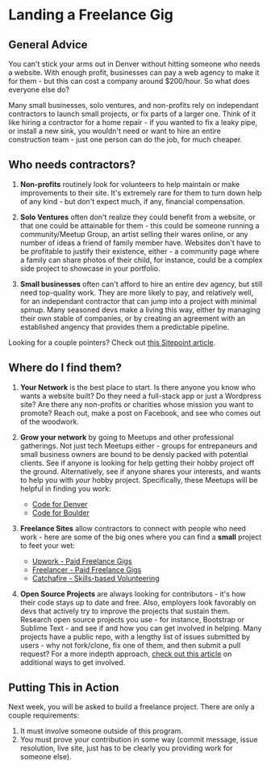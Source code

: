 # Landing a Freelance Gig

## General Advice

You can't stick your arms out in Denver without hitting someone who needs a website. With enough profit, businesses can pay a web agency to make it for them - but this can cost a company around $200/hour. So what does everyone else do? 

Many small businesses, solo ventures, and non-profits rely on independant contractors to launch small projects, or fix parts of a larger one. Think of it like hiring a contractor for a home repair - if you wanted to fix a leaky pipe, or install a new sink, you wouldn't need or want to hire an entire construction team - just one person can do the job, for much cheaper.

## Who needs contractors?

1. **Non-profits** routinely look for volunteers to help maintain or make improvements to their site. It's extremely rare for them to turn down help of any kind - but don't expect much, if any, financial compensation.

2. **Solo Ventures** often don't realize they could benefit from a website, or that one could be attainable for them - this could be someone running a community/Meetup Group, an artist selling their wares online, or any number of ideas a friend of family member have. Websites don't have to be profitable to justify their existence, either - a community page where a family can share photos of their child, for instance, could be a complex side project to showcase in your portfolio.

2. **Small businesses** often can't afford to hire an entire dev agency, but still need top-quality work. They are more likely to pay, and relatively well, for an independant contractor that can jump into a project with minimal spinup. Many seasoned devs make a living this way, either by managing their own stable of companies, or by creating an agreement with an established angency that provides them a predictable pipeline.

Looking for a couple pointers?  Check out [this Sitepoint article](https://www.sitepoint.com/7-tips-landing-first-client-freelance-developer/).

## Where do I find them?

1. **Your Network** is the best place to start. Is there anyone you know who wants a website built? Do they need a full-stack app or just a Wordpress site? Are there any non-profits or charities whose mission you want to promote? Reach out, make a post on Facebook, and see who comes out of the woodwork.

2. **Grow your network** by going to Meetups and other professional gatherings. Not just tech Meetups either - groups for entrepaneurs and small business owners are bound to be densly packed with potential clients. See if anyone is looking for help getting their hobby project off the ground.  Alternatively, see if anyone shares your interests, and wants to help you with *your* hobby project. Specifically, these Meetups will be helpful in finding you work:

    - [Code for Denver](https://www.meetup.com/CodeForDenver/)
    - [Code for Boulder](https://www.meetup.com/CodeForBoulder/)

3. **Freelance Sites** allow contractors to connect with people who need work - here are some of the big ones where you can find a **small** project to feet your wet:

    + [Upwork - Paid Freelance Gigs](https://www.upwork.com/)
    + [Freelancer - Paid Freelance Gigs](https://www.freelancer.com)
    + [Catchafire - Skills-based Volunteering](https://www.catchafire.org/)

4. **Open Source Projects** are always looking for contributors - it's how their code stays up to date and free. Also, employers look favorably on devs that actively try to improve the projects that sustain them. Research open source projects you use - for instance, Bootstrap or Sublime Text - and see if and how you can get involved in helping. Many projects have a public repo, with a lengthy list of issues submitted by users - why not fork/clone, fix one of them, and then submit a pull request?
For a more indepth approach, [check out this article](https://opensource.guide/how-to-contribute/) on additional ways to get involved. 

## Putting This in Action

Next week, you will be asked to build a freelance project.  There are only a couple requirements:

1. It must involve someone outside of this program.
2. You must prove your contribution in some way (commit message, issue resolution, live site, just has to be clearly you providing work for someone else).
